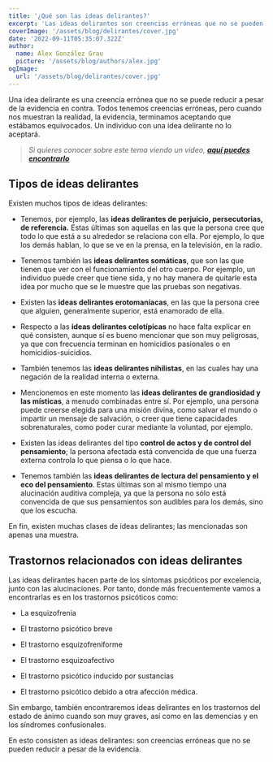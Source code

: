 ```yaml
---
title: '¿Qué son las ideas delirantes?'
excerpt: 'Las ideas delirantes son creencias erróneas que no se pueden reducir a pesar de la evidencia en contra. Existen diversos tipos de ideas delirantes; entre ellas las de grandiosidad, místicas, de perjuicio, de referencia, persecutorias, somáticas, etc.'
coverImage: '/assets/blog/delirantes/cover.jpg'
date: '2022-09-11T05:35:07.322Z'
author:
  name: Alex González Grau
  picture: '/assets/blog/authors/alex.jpg'
ogImage:
  url: '/assets/blog/delirantes/cover.jpg'
---
```


Una idea delirante es una creencia errónea que no se puede reducir a pesar de la evidencia en contra. Todos tenemos creencias erróneas, pero cuando nos muestran la realidad, la evidencia, terminamos aceptando que estábamos equivocados. Un individuo con una idea delirante no lo aceptará.

>*Si quieres conocer sobre este tema viendo un video, [**aquí puedes encontrarlo**](https://www.youtube.com/watch?v=bH7K2MIN1Qs)*

## Tipos de ideas delirantes

Existen muchos tipos de ideas delirantes: 

* Tenemos, por ejemplo, las **ideas delirantes de perjuicio, persecutorias, de referencia.** Estas últimas son aquellas en las que la persona cree que todo lo que está a su alrededor se relaciona con ella. Por ejemplo, lo que los demás hablan, lo que se ve en la prensa, en la televisión, en la radio. 

* Tenemos también las **ideas delirantes somáticas**, que son las que tienen que ver con el funcionamiento del otro cuerpo. Por ejemplo, un individuo puede creer que tiene sida, y no hay manera de quitarle esta idea por mucho que se le muestre que las pruebas son negativas. 

* Existen las **ideas delirantes erotomaníacas**, en las que la persona cree que alguien, generalmente superior, está enamorado de ella. 

* Respecto a las **ideas delirantes celotípicas** no hace falta explicar en qué consisten, aunque sí es bueno mencionar que son muy peligrosas, ya que con frecuencia terminan en homicidios pasionales o en homicidios-suicidios. 

* También tenemos las **ideas delirantes nihilistas**, en las cuales hay una negación de la realidad interna o externa. 

* Mencionemos en este momento las **ideas delirantes de grandiosidad y las místicas**, a menudo combinadas entre sí. Por ejemplo, una persona puede creerse elegida para una misión divina, como salvar el mundo o impartir un mensaje de salvación, o creer que tiene capacidades sobrenaturales, como poder curar mediante la voluntad, por ejemplo. 

* Existen las ideas delirantes del tipo **control de actos y de control del pensamiento**; la persona afectada está convencida de que una fuerza externa controla lo que piensa o lo que hace. 

* Tenemos también las **ideas delirantes de lectura del pensamiento y el eco del pensamiento**. Estas últimas son al mismo tiempo una alucinación auditiva compleja, ya que la persona no sólo está convencida de que sus pensamientos son audibles para los demás, sino que los escucha. 

En fin, existen muchas clases de ideas delirantes; las mencionadas son apenas una muestra.

## Trastornos relacionados con ideas delirantes

Las ideas delirantes hacen parte de los síntomas psicóticos por excelencia, junto con las alucinaciones. Por tanto, donde más frecuentemente vamos a encontrarlas es en los trastornos psicóticos como:

* La esquizofrenia

* El trastorno psicótico breve 

* El trastorno esquizofreniforme

* El trastorno esquizoafectivo 

* El trastorno psicótico inducido por sustancias 

* El trastorno psicótico debido a otra afección médica. 

Sin embargo, también encontraremos ideas delirantes en los trastornos del estado de ánimo cuando son muy graves, así como en las demencias y en los síndromes confusionales.

En esto consisten as ideas delirantes: son creencias erróneas que no se pueden reducir a pesar de la evidencia.  


